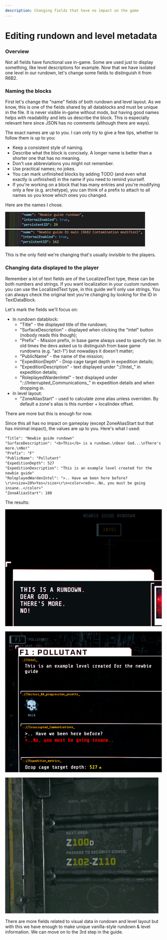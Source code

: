 ```yaml
---
description: Changing fields that have no impact on the game
---
```


# Editing rundown and level metadata

### Overview

Not all fields have functional use in-game. Some are used just to display something, like level descriptions for example. Now that we have isolated one level in our rundown, let's change some fields to distinguish it from R6B2.

### Naming the blocks

First let's change the "name" fields of both rundown and level layout. As we know, this is one of the fields shared by all datablocks and must be unique in the file. It is never visible in-game without mods, but having good names helps with readability and lets us describe the block. This is especially relevant here since JSON has no comments (although there are ways).

The exact names are up to you. I can only try to give a few tips, whether to follow them is up to you:

* Keep a consistent style of naming.
* Describe what the block is concisely. A longer name is better than a shorter one that has no meaning.
* Don't use abbreviations you might not remember.
* Use practical names; no jokes.
* You can mark unfinished blocks by adding TODO (and even what exactly is unfinished) in the name if you need to remind yourself.
* If you're working on a block that has many entries and you're modifying only a few (e.g. archetype), you can think of a prefix to attach to all names so you know which ones you changed.

Here are the names I chose.

![R6 rundown and level blocks renamed](<../../.gitbook/assets/paveikslas (2).png>)



This is the only field we're changing that's usually invisible to the players.

### Changing data displayed to the player

Remember a lot of text fields are of the LocalizedText type, these can be both numbers and strings. If you want localization in your custom rundown you can use the LocalizedText type, in this guide we'll only use strings. You can always check the original text you're changing by looking for the ID in TextDataBlock.

Let's mark the fields we'll focus on:

* In rundown datablock:
  * "Title" - the displayed title of the rundown;
  * "SurfaceDescription" - displayed when clicking the "intel" button (nobody reads this though);
  * "Prefix" - Mission prefix, in base game always used to specify tier. In old times the devs asked us to distinguish from base game rundowns (e.g. "act-1") but nowadays it doesn't matter;
  * "PublicName" - the name of the mission;
  * "ExpeditionDepth" - Drop cage target depth in expedition details;
  * "ExpeditionDescription" - text displayed under "://Intel\_" in expedition details;
  * "RoleplayedWardenIntel" - text displayed under ":://Interrupted\_Communications\_" in expedition details and when dropping in.
* In level layout:
  * "ZoneAliasStart" - used to calculate zone alias unless overriden. By default a zone's alias is this number + localindex offset.

There are more but this is enough for now.

Since this all has no impact on gameplay (except ZoneAliasStart but that has minimal impact), the values are up to you. Here's what I used:

```
"Title": "Newbie guide rundown"
"SurfaceDescription": "<b>This</b> is a rundown.\nDear God...\nThere's more.\nNo!"
"Prefix": "F"
"PublicName": "Pollutant"
"ExpeditionDepth": 527
"ExpeditionDescription": "This is an example level created for the newbie guide"
"RoleplayedWardenIntel": ">.. Have we been here before?\r\n<size=20%>Yes</size>\r\n<color=red>>..No, you must be going insane..</color>"
"ZoneAliasStart": 100
```

The results:

![Edited Intel screen](<../../.gitbook/assets/paveikslas (4).png>)

![Edited expedition details](<../../.gitbook/assets/image (30).png>)

![Changed zone aliases](<../../.gitbook/assets/paveikslas (3) (1).png>)

There are more fields related to visual data in rundown and level layout but with this we have enough to make unique vanilla-style rundown & level information. We can move on to the 3rd step in the guide.
